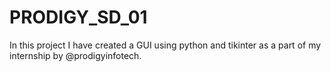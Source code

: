 # PRODIGY_SD_01

In this project I have created a GUI using python and tikinter as a part of my internship by @prodigyinfotech.
